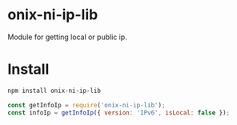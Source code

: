 # onix-ni-ip-lib

Module for getting local or public ip.

# Install

```sh
npm install onix-ni-ip-lib
```

```javascript
const getInfoIp = require('onix-ni-ip-lib');
const infoIp = getInfoIp({ version: 'IPv6', isLocal: false });
```
